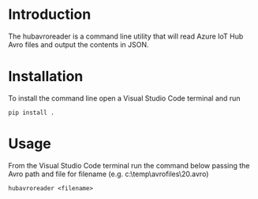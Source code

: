 # Introduction

The hubavroreader is a command line utility that will read Azure IoT Hub Avro files and output the contents in JSON. 

# Installation

To install the command line open a Visual Studio Code terminal and run

```pip install .```


# Usage

From the Visual Studio Code terminal run the command below passing the Avro path and file for filename (e.g. c:\temp\avrofiles\20.avro)

```hubavroreader <filename>```
